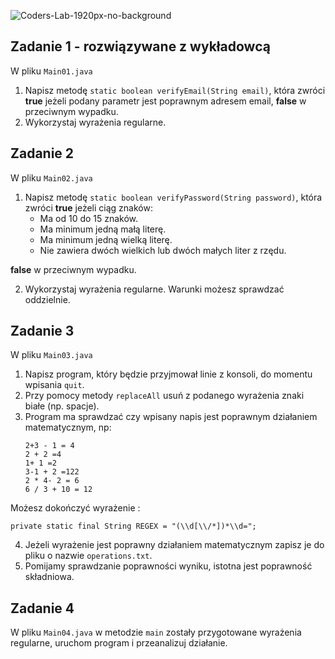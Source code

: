 ![Coders-Lab-1920px-no-background](https://user-images.githubusercontent.com/152855/73064373-5ed69780-3ea1-11ea-8a71-3d370a5e7dd8.png)


## Zadanie 1 - rozwiązywane z wykładowcą

W pliku `Main01.java`

1. Napisz metodę `static boolean verifyEmail(String email)`,
 która zwróci **true** jeżeli podany parametr jest poprawnym adresem email, **false** w przeciwnym wypadku.
2. Wykorzystaj wyrażenia regularne.

## Zadanie 2

W pliku `Main02.java`

1. Napisz metodę `static boolean verifyPassword(String password)`, która zwróci **true** jeżeli ciąg znaków:
   * Ma od 10 do 15 znaków.
   * Ma minimum jedną małą literę.
   * Ma minimum jedną wielką literę.
   * Nie zawiera dwóch wielkich lub dwóch małych liter z rzędu.

**false** w przeciwnym wypadku.

2. Wykorzystaj wyrażenia regularne. Warunki możesz sprawdzać oddzielnie.

## Zadanie 3

W pliku `Main03.java`

1. Napisz program, który będzie przyjmował linie z konsoli, do momentu wpisania `quit`.
2. Przy pomocy metody `replaceAll` usuń z podanego wyrażenia znaki białe (np. spacje). 
3. Program ma sprawdzać czy wpisany napis jest poprawnym działaniem matematycznym, np:
    ````
    2+3 - 1 = 4
    2 + 2 =4
    1+ 1 =2
    3-1 + 2 =122
    2 * 4- 2 = 6
    6 / 3 + 10 = 12
    ````
Możesz dokończyć wyrażenie :
````
private static final String REGEX = "(\\d[\\/*])*\\d=";
````
  
4. Jeżeli wyrażenie jest poprawny działaniem matematycznym zapisz je do pliku o nazwie `operations.txt`.
5. Pomijamy sprawdzanie poprawności wyniku, istotna jest poprawność składniowa.


## Zadanie 4

W pliku `Main04.java` w metodzie `main` zostały przygotowane wyrażenia regularne,
uruchom program i przeanalizuj działanie.
